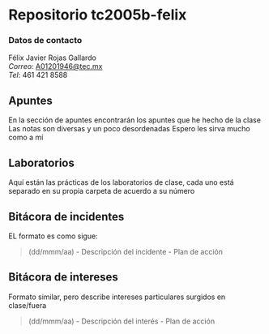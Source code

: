 # Repositorio tc2005b-felix

### Datos de contacto
Félix Javier Rojas Gallardo </br>
*Correo:* A01201946@tec.mx </br>
*Tel*: 461 421 8588 </br>

## Apuntes 
En la sección de apuntes encontrarán los apuntes que he hecho de la clase
Las notas son diversas y un poco desordenadas
Espero les sirva mucho como a mí

## Laboratorios
Aquí están las prácticas de los laboratorios de clase, cada uno está separado en su propia carpeta de acuerdo a su número

## Bitácora de incidentes
EL formato es como sigue:
>(dd/mmm/aa) - Descripción del incidente - Plan de acción

## Bitácora de intereses
Formato similar, pero describe intereses particulares surgidos en clase/fuera
>(dd/mmm/aa) - Descripción del interés - Plan de acción

